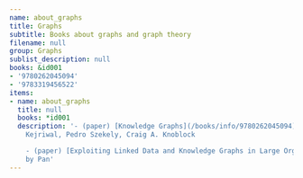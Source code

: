 ```yaml
---
name: about_graphs
title: Graphs
subtitle: Books about graphs and graph theory
filename: null
group: Graphs
sublist_description: null
books: &id001
- '9780262045094'
- '9783319456522'
items:
- name: about_graphs
  title: null
  books: *id001
  description: '- (paper) [Knowledge Graphs](/books/info/9780262045094) by Mayank
    Kejriwal, Pedro Szekely, Craig A. Knoblock

    - (paper) [Exploiting Linked Data and Knowledge Graphs in Large Organisations](/books/info/9783319456522)
    by Pan'
---
```


